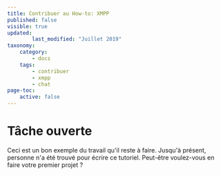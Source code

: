 ```yaml
---
title: Contribuer au How-to: XMPP
published: false
visible: true
updated:
        last_modified: "Juillet 2019"
taxonomy:
    category:
        - docs
    tags:
        - contribuer
        - xmpp
        - chat
page-toc:
    active: false
---
```



# Tâche ouverte

Ceci est un bon exemple du travail qu'il reste à faire. Jusqu'à présent, personne n'a été trouvé pour écrire ce tutoriel. Peut-être voulez-vous en faire votre premier projet ?
